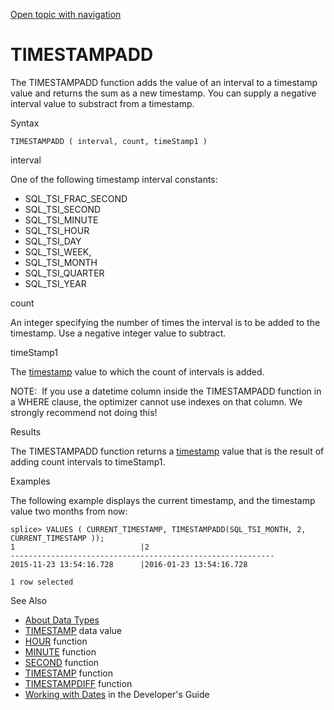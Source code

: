 [Open topic with navigation](../../../index.html#Shared/SQLReference/BuiltInFcns/TimeStampAdd.html)

<a href="" id="BuiltInFcns.TimeStamp"></a>[]()TIMESTAMPADD
==========================================================

The <span class="CodeFont">TIMESTAMPADD</span> function adds the value of an interval to a timestamp value and returns the sum as a new timestamp. You can supply a negative interval value to substract from a timestamp.

Syntax

``` FcnSyntax
TIMESTAMPADD ( interval, count, timeStamp1 )
```

interval

One of the following timestamp interval constants:

-   SQL\_TSI\_FRAC\_SECOND
-   SQL\_TSI\_SECOND
-   SQL\_TSI\_MINUTE
-   SQL\_TSI\_HOUR
-   SQL\_TSI\_DAY
-   SQL\_TSI\_WEEK,
-   SQL\_TSI\_MONTH
-   SQL\_TSI\_QUARTER
-   SQL\_TSI\_YEAR

count

An integer specifying the number of times the interval is to be added to the timestamp. Use a negative integer value to subtract.

timeStamp1

The [timestamp](../DataTypes/TimeStamp.html) value to which the count of intervals is added.

<span class="autonumber"><span class="noteAutoNum">NOTE:  </span></span>If you use a <span class="CodeFont">datetime</span> column inside the <span class="CodeFont">TIMESTAMPADD</span> function in a <span class="CodeFont">WHERE</span> clause, the optimizer cannot use indexes on that column. We strongly recommend not doing this!

Results

The <span class="CodeFont">TIMESTAMPADD</span> function returns a [timestamp](../DataTypes/TimeStamp.html) value that is the result of adding <span class="ItalicFont">count intervals</span> to <span class="ItalicFont">timeStamp1</span>.

Examples

The following example displays the current timestamp, and the timestamp value two months from now:

``` Example
splice> VALUES ( CURRENT_TIMESTAMP, TIMESTAMPADD(SQL_TSI_MONTH, 2, CURRENT_TIMESTAMP ));
1                            |2                            
-----------------------------------------------------------
2015-11-23 13:54:16.728      |2016-01-23 13:54:16.728      

1 row selected
```

See Also

-   [About Data Types](../DataTypes/Intro.NumericTypes.html)
-   [<span class="CodeFont">TIMESTAMP</span>](../DataTypes/TimeStamp.html) data value
-   [<span class="CodeFont">HOUR</span>](Hour.html) function
-   [<span class="CodeFont">MINUTE</span>](Minute.html) function
-   [<span class="CodeFont">SECOND</span>](Second.html) function
-   [<span class="CodeFont">TIMESTAMP</span>](TimeStamp.html) function
-   [<span class="CodeFont">TIMESTAMPDIFF</span>](TimeStampDiff.html) function
-   <span class="ItalicFont">[Working with Dates](../../Developers/Fundamentals/WorkingWithDates.html)</span> in the <span class="ItalicFont">Developer's Guide</span>

 


